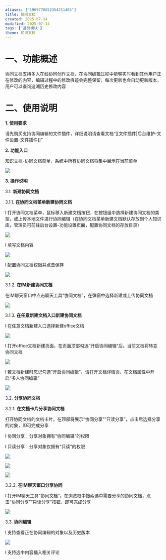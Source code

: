 ```yaml
---
aliases: ["1969770852354251405"]
title: 协同文档
created: 2025-07-14
modified: 2025-07-14
tags: ['基础模块']
theme: 知识文档
---
```


# 一、**功能概述**

协同文档支持多人在线协同创作文档，在协同编辑过程中能够实时看到其他用户正在修改的内容，编辑过程中的修改痕迹会完整保留，每次更新也会自动更新版本，用户可以查询追溯历史修改内容

# 二、**使用说明**

**1. 使用要求**

请先购买支持协同编辑的文件插件，详细说明请查看文档“[[文件插件|后台维护-文件设置-文件插件]]”

**2. 功能入口**

知识文档-协同文档菜单，系统中所有协同文档将集中展示在当前菜单

![](https://myhelpdoc.oss-cn-heyuan.aliyuncs.com/mdimages/8f035acea9570483861bdf0bf6c89eaf.jpg)

**3. 操作说明**

3.1. **新建协同文档**

3.1.1. **在协同文档菜单新建协同文档**

l 打开协同文档菜单，鼠标移入新建文档按钮，在按钮组中选择新建协同文档的类型，或上传本地文件进行协同编辑（在协同文档菜单新建文档默认存放到个人知识库，管理员可前往后台设置-功能设置页面，配置协同文档的存放目录）

![](https://myhelpdoc.oss-cn-heyuan.aliyuncs.com/mdimages/7c80db4365847563ea4a830806302b85.jpg)

l 填写文档内容

![](https://myhelpdoc.oss-cn-heyuan.aliyuncs.com/mdimages/0f5fdeeef1f48e866ce6d4ab50ddabdf.jpg)

l 配置协同文档权限并点击保存

![](https://myhelpdoc.oss-cn-heyuan.aliyuncs.com/mdimages/b0620eacc05fb844f8b051a4ad15d5ea.jpg)

3.1.2. **在IM新建协同文档**

在IM聊天窗口中点击聊天工具“协同文档”，在弹窗中选择新建或上传协同文档

![](https://myhelpdoc.oss-cn-heyuan.aliyuncs.com/mdimages/e79d9095423c798f3d565044605fb2fc.jpg)

3.1.3. **在任意新建文档入口新建协同文档**

l 在任意文档新建入口选择新建office文档

![](https://myhelpdoc.oss-cn-heyuan.aliyuncs.com/mdimages/0b1338a1368bfe008083231fa80dc925.jpg)

l 打开office文档新建页面，在页面顶部勾选“开启协同编辑”后，当前文档将转变协同文档

![](https://myhelpdoc.oss-cn-heyuan.aliyuncs.com/mdimages/7b3c9b16a5b517d385958c1edba010b5.jpg)

l 若文档新建时忘记勾选“开启协同编辑”，请打开文档详情页，在文档属性中开启“多人协同编辑”

![](https://myhelpdoc.oss-cn-heyuan.aliyuncs.com/mdimages/b066c7ded8fce0eddf137be3843715d0.jpg)

3.2. **分享协同文档**

3.2.1. **在文档卡片分享协同文档**

打开协同文档的文档卡片，在顶部将展示“协同分享”“只读分享”，点击后选择分享的对象，即可完成分享

l 协同分享：分享对象拥有“协同编辑”的权限

l 只读分享：分享对象仅拥有“只读”的权限

![](https://myhelpdoc.oss-cn-heyuan.aliyuncs.com/mdimages/6a4e518bc79887cf457af390c4e8dfa7.jpg)

![](https://myhelpdoc.oss-cn-heyuan.aliyuncs.com/mdimages/6f0cb2708cef4dbb36d3a4c11e271a15.jpg)

![](https://myhelpdoc.oss-cn-heyuan.aliyuncs.com/mdimages/08b4a67ad2d1a810410f6436d4369385.jpg)

3.2.2. **在IM聊天窗口分享协同**

l 打开IM聊天工具“协同文档”，在浏览框中搜索选中需要分享的协同文档，点击“协同分享”“只读分享”按钮，即可完成分享

![](https://myhelpdoc.oss-cn-heyuan.aliyuncs.com/mdimages/a1487682d30dee00b3d74b94999b5170.jpg)

3.3. **协同编辑**

l 支持查看正在协同编辑的对象以及历史版本

![](https://myhelpdoc.oss-cn-heyuan.aliyuncs.com/mdimages/38481eefca5aef3d9caa4a8804145f72.jpg)

l 支持选中内容插入相关评论

